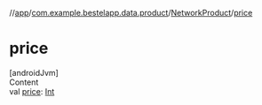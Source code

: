 //[app](../../index.md)/[com.example.bestelapp.data.product](../index.md)/[NetworkProduct](index.md)/[price](price.md)



# price  
[androidJvm]  
Content  
val [price](price.md): [Int](https://kotlinlang.org/api/latest/jvm/stdlib/kotlin/-int/index.html)  



